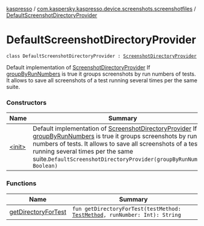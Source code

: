 [kaspresso](../../index.md) / [com.kaspersky.kaspresso.device.screenshots.screenshotfiles](../index.md) / [DefaultScreenshotDirectoryProvider](./index.md)

# DefaultScreenshotDirectoryProvider

`class DefaultScreenshotDirectoryProvider : `[`ScreenshotDirectoryProvider`](../-screenshot-directory-provider/index.md)

Default implementation of [ScreenshotDirectoryProvider](../-screenshot-directory-provider/index.md)
If [groupByRunNumbers](#) is true it groups screenshots by run numbers of tests. It allows to save all screenshots of a test
running several times per the same suite.

### Constructors

| Name | Summary |
|---|---|
| [&lt;init&gt;](-init-.md) | Default implementation of [ScreenshotDirectoryProvider](../-screenshot-directory-provider/index.md) If [groupByRunNumbers](#) is true it groups screenshots by run numbers of tests. It allows to save all screenshots of a test running several times per the same suite.`DefaultScreenshotDirectoryProvider(groupByRunNumbers: Boolean)` |

### Functions

| Name | Summary |
|---|---|
| [getDirectoryForTest](get-directory-for-test.md) | `fun getDirectoryForTest(testMethod: `[`TestMethod`](../-test-method/index.md)`, runNumber: Int): String` |
